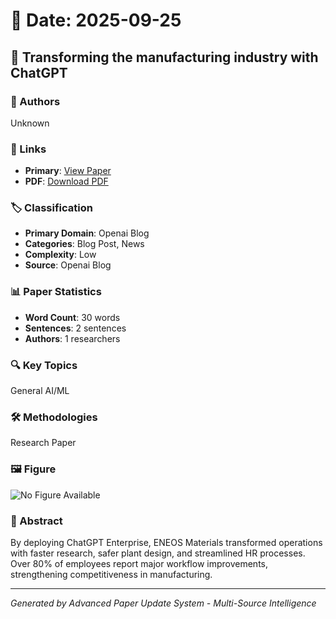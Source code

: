 # 📅 Date: 2025-09-25

## 📄 Transforming the manufacturing industry with ChatGPT

### 👥 Authors
Unknown

### 🔗 Links
- **Primary**: [View Paper](https://openai.com/index/eneos-materials)
- **PDF**: [Download PDF](https://arxiv.org/pdf/.pdf) 



### 🏷️ Classification
- **Primary Domain**: Openai Blog
- **Categories**: Blog Post, News
- **Complexity**: Low
- **Source**: Openai Blog

### 📊 Paper Statistics
- **Word Count**: 30 words
- **Sentences**: 2 sentences
- **Authors**: 1 researchers

### 🔍 Key Topics
General AI/ML

### 🛠️ Methodologies
Research Paper

### 🖼️ Figure
![No Figure Available](https://img.shields.io/badge/Figure-Not_Available-lightgrey?style=for-the-badge)

### 📝 Abstract
By deploying ChatGPT Enterprise, ENEOS Materials transformed operations with faster research, safer plant design, and streamlined HR processes. Over 80% of employees report major workflow improvements, strengthening competitiveness in manufacturing.

---
*Generated by Advanced Paper Update System - Multi-Source Intelligence*
